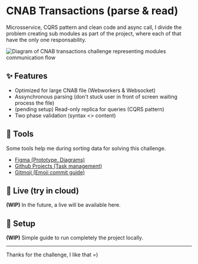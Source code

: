 # CNAB Transactions (parse & read)

Microsservice, CQRS pattern and clean code and async call, I divide the problem creating sub modules as part of the project, where each of that have the only one responsability.

![Diagram of CNAB transactions challenge representing modules communication flow](/assets/cnab-transactions-challenge.jpg "Diagram of CNAB transactions challenge representing modules communication flow")

## :sparkles: Features

- Optimized for large CNAB file (Webworkers & Websocket)
- Assynchronous parsing (don't stuck user in front of screen waiting process the file)
- (pending setup) Read-only replica for queries (CQRS pattern)
- Two phase validation (syntax <> content)

## :wrench: Tools

Some tools help me during sorting data for solving this challenge.

- [Figma (Prototype, Diagrams)](https://www.figma.com/file/SojiZde1lqf1aJBHvYO3rK/cnab-transactions?type=design&node-id=0%3A1&mode=design&t=0TsjFKfLv9Kn7xup-1)
- [Github Projects (Task management)](https://github.com/leoelios/desafio-dev/projects?query=is%3Aopen)
- [Gitmoji (Emoji commit guide)](https://gitmoji.dev/)

## :tada: Live (try in cloud)

**(WIP)** In the future, a live will be available here.

## :rocket: Setup

**(WIP)** Simple guide to run completely the project locally.

---

Thanks for the challenge, I like that =)
